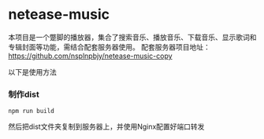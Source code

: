 # netease-music
本项目是一个蹩脚的播放器，集合了搜索音乐、播放音乐、下载音乐、显示歌词和专辑封面等功能，需结合配套服务器使用。
配套服务器项目地址：https://github.com/nsplnpbjy/netease-music-copy

以下是使用方法
### 制作dist
```
npm run build
```

然后把dist文件夹复制到服务器上，并使用Nginx配置好端口转发
